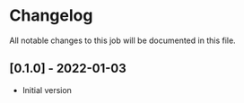 # Changelog
All notable changes to this job will be documented in this file.

## [0.1.0] - 2022-01-03
* Initial version